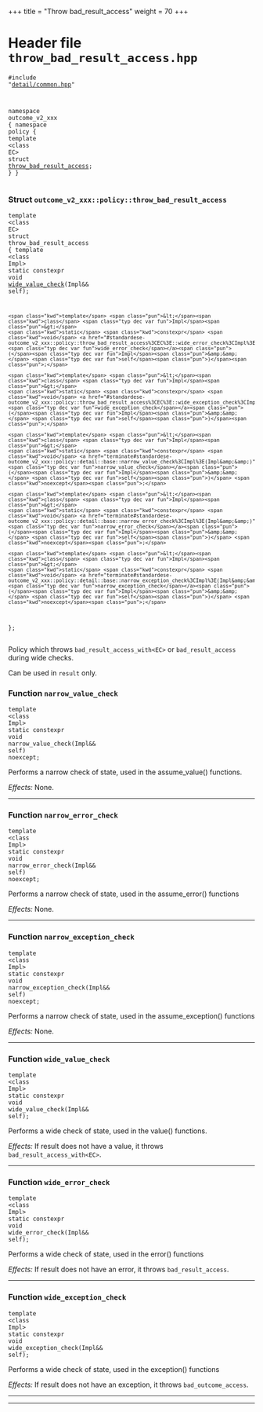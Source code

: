 +++
title = "Throw bad_result_access"
weight = 70
+++
# Header file `throw_bad_result_access.hpp`

<a id="standardese-throw_bad_result_access.hpp"></a><pre><code class="standardese-language-cpp"><span class="pre">#include</span> <span class="pre">&quot;</span><a href="doc_common.md#standardese-common.hpp"><span class="typ dec var fun">detail&#x2F;common.hpp</span></a><span class="pre">&quot;</span>

<span class="kwd">namespace</span> <span class="typ dec var fun">outcome_v2_xxx</span>
<span class="pun">{</span>
    <span class="kwd">namespace</span> <span class="typ dec var fun">policy</span>
    <span class="pun">{</span>
        <span class="kwd">template</span> <span class="pun">&lt;</span><span class="kwd">class</span> <span class="typ dec var fun">EC</span><span class="pun">&gt;</span>
        <span class="kwd">struct</span> <a href="#standardese-outcome_v2_xxx::policy::throw_bad_result_access%3CEC%3E"><span class="typ dec var fun">throw_bad_result_access</span></a><span class="pun">;</span>
    <span class="pun">}</span>
<span class="pun">}</span>
</code></pre>

<a id="standardese-outcome_v2_xxx"></a>

<a id="standardese-outcome_v2_xxx::policy"></a>

### Struct `outcome_v2_xxx::policy::throw_bad_result_access`

<a id="standardese-outcome_v2_xxx::policy::throw_bad_result_access&lt;EC&gt;"></a><pre><code class="standardese-language-cpp"><span class="kwd">template</span> <span class="pun">&lt;</span><span class="kwd">class</span> <span class="typ dec var fun">EC</span><span class="pun">&gt;</span>
<span class="kwd">struct</span> <span class="typ dec var fun">throw_bad_result_access</span>
<span class="pun">{</span>
    <span class="kwd">template</span> <span class="pun">&lt;</span><span class="kwd">class</span> <span class="typ dec var fun">Impl</span><span class="pun">&gt;</span>
    <span class="kwd">static</span> <span class="kwd">constexpr</span> <span class="kwd">void</span> <a href="#standardese-outcome_v2_xxx::policy::throw_bad_result_access%3CEC%3E::wide_value_check%3CImpl%3E(Impl&amp;&amp;)"><span class="typ dec var fun">wide_value_check</span></a><span class="pun">(</span><span class="typ dec var fun">Impl</span><span class="pun">&amp;&amp;</span> <span class="typ dec var fun">self</span><span class="pun">)</span><span class="pun">;</span>

    <span class="kwd">template</span> <span class="pun">&lt;</span><span class="kwd">class</span> <span class="typ dec var fun">Impl</span><span class="pun">&gt;</span>
    <span class="kwd">static</span> <span class="kwd">constexpr</span> <span class="kwd">void</span> <a href="#standardese-outcome_v2_xxx::policy::throw_bad_result_access%3CEC%3E::wide_error_check%3CImpl%3E(Impl&amp;&amp;)"><span class="typ dec var fun">wide_error_check</span></a><span class="pun">(</span><span class="typ dec var fun">Impl</span><span class="pun">&amp;&amp;</span> <span class="typ dec var fun">self</span><span class="pun">)</span><span class="pun">;</span>

    <span class="kwd">template</span> <span class="pun">&lt;</span><span class="kwd">class</span> <span class="typ dec var fun">Impl</span><span class="pun">&gt;</span>
    <span class="kwd">static</span> <span class="kwd">constexpr</span> <span class="kwd">void</span> <a href="#standardese-outcome_v2_xxx::policy::throw_bad_result_access%3CEC%3E::wide_exception_check%3CImpl%3E(Impl&amp;&amp;)"><span class="typ dec var fun">wide_exception_check</span></a><span class="pun">(</span><span class="typ dec var fun">Impl</span><span class="pun">&amp;&amp;</span> <span class="typ dec var fun">self</span><span class="pun">)</span><span class="pun">;</span>

    <span class="kwd">template</span> <span class="pun">&lt;</span><span class="kwd">class</span> <span class="typ dec var fun">Impl</span><span class="pun">&gt;</span>
    <span class="kwd">static</span> <span class="kwd">constexpr</span> <span class="kwd">void</span> <a href="terminate#standardese-outcome_v2_xxx::policy::detail::base::narrow_value_check%3CImpl%3E(Impl&amp;&amp;)"><span class="typ dec var fun">narrow_value_check</span></a><span class="pun">(</span><span class="typ dec var fun">Impl</span><span class="pun">&amp;&amp;</span> <span class="typ dec var fun">self</span><span class="pun">)</span> <span class="kwd">noexcept</span><span class="pun">;</span>

    <span class="kwd">template</span> <span class="pun">&lt;</span><span class="kwd">class</span> <span class="typ dec var fun">Impl</span><span class="pun">&gt;</span>
    <span class="kwd">static</span> <span class="kwd">constexpr</span> <span class="kwd">void</span> <a href="terminate#standardese-outcome_v2_xxx::policy::detail::base::narrow_error_check%3CImpl%3E(Impl&amp;&amp;)"><span class="typ dec var fun">narrow_error_check</span></a><span class="pun">(</span><span class="typ dec var fun">Impl</span><span class="pun">&amp;&amp;</span> <span class="typ dec var fun">self</span><span class="pun">)</span> <span class="kwd">noexcept</span><span class="pun">;</span>

    <span class="kwd">template</span> <span class="pun">&lt;</span><span class="kwd">class</span> <span class="typ dec var fun">Impl</span><span class="pun">&gt;</span>
    <span class="kwd">static</span> <span class="kwd">constexpr</span> <span class="kwd">void</span> <a href="terminate#standardese-outcome_v2_xxx::policy::detail::base::narrow_exception_check%3CImpl%3E(Impl&amp;&amp;)"><span class="typ dec var fun">narrow_exception_check</span></a><span class="pun">(</span><span class="typ dec var fun">Impl</span><span class="pun">&amp;&amp;</span> <span class="typ dec var fun">self</span><span class="pun">)</span> <span class="kwd">noexcept</span><span class="pun">;</span>
<span class="pun">};</span>
</code></pre>

Policy which throws `bad_result_access_with<EC>` or `bad_result_access` during wide checks.

Can be used in `result` only.

### Function `narrow_value_check`

<a id="standardese-outcome_v2_xxx::policy::detail::base::narrow_value_check&lt;Impl&gt;(Impl&amp;&amp;)"></a><pre><code class="standardese-language-cpp"><span class="kwd">template</span> <span class="pun">&lt;</span><span class="kwd">class</span> <span class="typ dec var fun">Impl</span><span class="pun">&gt;</span>
<span class="kwd">static</span> <span class="kwd">constexpr</span> <span class="kwd">void</span> <span class="typ dec var fun">narrow_value_check</span><span class="pun">(</span><span class="typ dec var fun">Impl</span><span class="pun">&amp;&amp;</span> <span class="typ dec var fun">self</span><span class="pun">)</span> <span class="kwd">noexcept</span><span class="pun">;</span>
</code></pre>

Performs a narrow check of state, used in the assume\_value() functions.

*Effects:* None.

-----

### Function `narrow_error_check`

<a id="standardese-outcome_v2_xxx::policy::detail::base::narrow_error_check&lt;Impl&gt;(Impl&amp;&amp;)"></a><pre><code class="standardese-language-cpp"><span class="kwd">template</span> <span class="pun">&lt;</span><span class="kwd">class</span> <span class="typ dec var fun">Impl</span><span class="pun">&gt;</span>
<span class="kwd">static</span> <span class="kwd">constexpr</span> <span class="kwd">void</span> <span class="typ dec var fun">narrow_error_check</span><span class="pun">(</span><span class="typ dec var fun">Impl</span><span class="pun">&amp;&amp;</span> <span class="typ dec var fun">self</span><span class="pun">)</span> <span class="kwd">noexcept</span><span class="pun">;</span>
</code></pre>

Performs a narrow check of state, used in the assume\_error() functions

*Effects:* None.

-----

### Function `narrow_exception_check`

<a id="standardese-outcome_v2_xxx::policy::detail::base::narrow_exception_check&lt;Impl&gt;(Impl&amp;&amp;)"></a><pre><code class="standardese-language-cpp"><span class="kwd">template</span> <span class="pun">&lt;</span><span class="kwd">class</span> <span class="typ dec var fun">Impl</span><span class="pun">&gt;</span>
<span class="kwd">static</span> <span class="kwd">constexpr</span> <span class="kwd">void</span> <span class="typ dec var fun">narrow_exception_check</span><span class="pun">(</span><span class="typ dec var fun">Impl</span><span class="pun">&amp;&amp;</span> <span class="typ dec var fun">self</span><span class="pun">)</span> <span class="kwd">noexcept</span><span class="pun">;</span>
</code></pre>

Performs a narrow check of state, used in the assume\_exception() functions

*Effects:* None.

-----

### Function `wide_value_check`

<a id="standardese-outcome_v2_xxx::policy::throw_bad_result_access&lt;EC&gt;::wide_value_check&lt;Impl&gt;(Impl&amp;&amp;)"></a><pre><code class="standardese-language-cpp"><span class="kwd">template</span> <span class="pun">&lt;</span><span class="kwd">class</span> <span class="typ dec var fun">Impl</span><span class="pun">&gt;</span>
<span class="kwd">static</span> <span class="kwd">constexpr</span> <span class="kwd">void</span> <span class="typ dec var fun">wide_value_check</span><span class="pun">(</span><span class="typ dec var fun">Impl</span><span class="pun">&amp;&amp;</span> <span class="typ dec var fun">self</span><span class="pun">)</span><span class="pun">;</span>
</code></pre>

Performs a wide check of state, used in the value() functions.

*Effects:* If result does not have a value, it throws `bad_result_access_with<EC>`.

-----

### Function `wide_error_check`

<a id="standardese-outcome_v2_xxx::policy::throw_bad_result_access&lt;EC&gt;::wide_error_check&lt;Impl&gt;(Impl&amp;&amp;)"></a><pre><code class="standardese-language-cpp"><span class="kwd">template</span> <span class="pun">&lt;</span><span class="kwd">class</span> <span class="typ dec var fun">Impl</span><span class="pun">&gt;</span>
<span class="kwd">static</span> <span class="kwd">constexpr</span> <span class="kwd">void</span> <span class="typ dec var fun">wide_error_check</span><span class="pun">(</span><span class="typ dec var fun">Impl</span><span class="pun">&amp;&amp;</span> <span class="typ dec var fun">self</span><span class="pun">)</span><span class="pun">;</span>
</code></pre>

Performs a wide check of state, used in the error() functions

*Effects:* If result does not have an error, it throws `bad_result_access`.

-----

### Function `wide_exception_check`

<a id="standardese-outcome_v2_xxx::policy::throw_bad_result_access&lt;EC&gt;::wide_exception_check&lt;Impl&gt;(Impl&amp;&amp;)"></a><pre><code class="standardese-language-cpp"><span class="kwd">template</span> <span class="pun">&lt;</span><span class="kwd">class</span> <span class="typ dec var fun">Impl</span><span class="pun">&gt;</span>
<span class="kwd">static</span> <span class="kwd">constexpr</span> <span class="kwd">void</span> <span class="typ dec var fun">wide_exception_check</span><span class="pun">(</span><span class="typ dec var fun">Impl</span><span class="pun">&amp;&amp;</span> <span class="typ dec var fun">self</span><span class="pun">)</span><span class="pun">;</span>
</code></pre>

Performs a wide check of state, used in the exception() functions

*Effects:* If result does not have an exception, it throws `bad_outcome_access`.

-----

-----
